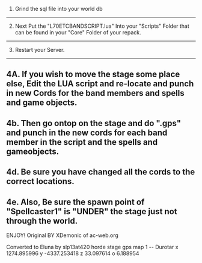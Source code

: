 1. Grind the sql file into your world db
-----------------------------------------------------------------
2. Next Put the "L70ETCBANDSCRIPT.lua" Into your "Scripts" Folder that can be found in your "Core" Folder of your repack.
-----------------------------------------------------------------
3. Restart your Server.
-----------------------------------------------------------------
4A. If you wish to move the stage some place else, Edit the LUA script and re-locate and punch in new Cords for the band members and spells and game objects.
-----------------------------------------------------------------
4b. Then go ontop on the stage and do ".gps" and punch in the new cords for each band member in the script and the spells and gameobjects.
-----------------------------------------------------------------
4d. Be sure you have changed all the cords to the correct locations.
-----------------------------------------------------------------
4e. Also, Be sure the spawn point of "Spellcaster1" is "UNDER" the stage just not through the world.
-----------------------------------------------------------------

ENJOY!
Original BY XDemonic of ac-web.org

Converted to Eluna by slp13at420
horde stage gps
map 1 -- Durotar
x 1274.895996
y -4337.253418
z 33.097614
o 6.188954
